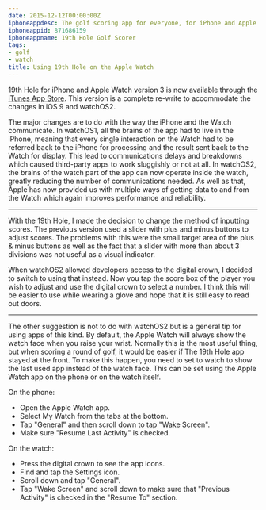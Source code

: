 ```yaml
---
date: 2015-12-12T00:00:00Z
iphoneappdesc: The golf scoring app for everyone, for iPhone and Apple Watch.
iphoneappid: 871686159
iphoneappname: 19th Hole Golf Scorer
tags:
- golf
- watch
title: Using 19th Hole on the Apple Watch
---
```


19th Hole for iPhone and Apple Watch version 3 is now available through the
[iTunes App Store][1]. This version is a complete re-write to accommodate the
changes in iOS 9 and watchOS2.

The major changes are to do with the way the iPhone and the Watch communicate.
In watchOS1, all the brains of the app had to live in the iPhone, meaning that
every single interaction on the Watch had to be referred back to the iPhone for
processing and the result sent back to the Watch for display. This lead to
communications delays and breakdowns which caused third-party apps to work
sluggishly or not at all. In watchOS2, the brains of the watch part of the app
can now operate inside the watch, greatly reducing the number of communications
needed. As well as that, Apple has now provided us with multiple ways of getting
data to and from the Watch which again improves performance and reliability.

---

With the 19th Hole, I made the decision to change the method of inputting
scores. The previous version used a slider with plus and minus buttons to adjust
scores. The problems with this were the small target area of the plus & minus
buttons as well as the fact that a slider with more than about 3 divisions was
not useful as a visual indicator.

When watchOS2 allowed developers access to the digital crown, I decided to
switch to using that instead. Now you tap the score box of the player you wish
to adjust and use the digital crown to select a number. I think this will be
easier to use while wearing a glove and hope that it is still easy to read out
doors.

---

The other suggestion is not to do with watchOS2 but is a general tip for using
apps of this kind. By default, the Apple Watch will always show the watch face
when you raise your wrist. Normally this is the most useful thing, but when
scoring a round of golf, it would be easier if The 19th Hole app stayed at the
front. To make this happen, you need to set to watch to show the last used app
instead of the watch face. This can be set using the Apple Watch app on the
phone or on the watch itself.

On the phone:

* Open the Apple Watch app.
* Select My Watch from the tabs at the bottom.
* Tap "General" and then scroll down to tap "Wake Screen".
* Make sure "Resume Last Activity" is checked.

On the watch:

* Press the digital crown to see the app icons.
* Find and tap the Settings icon.
* Scroll down and tap "General".
* Tap "Wake Screen" and scroll down to make sure that "Previous Activity" is
  checked in the "Resume To" section.

[1]: https://itunes.apple.com/us/app/the-19th-hole/id871686159?mt=8&uo=4
